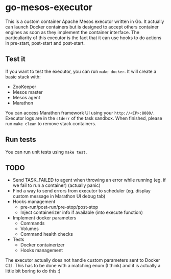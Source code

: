 # go-mesos-executor

This is a custom container Apache Mesos executor written in Go. It actually can launch Docker containers but is designed to accept others container engines as soon as they implement the container interface. The particuliarity of this executor is the fact that it can use hooks to do actions in pre-start, post-start and post-start.

## Test it

If you want to test the executor, you can run `make docker`. It will create a basic stack with:
* ZooKeeper
* Mesos master
* Mesos agent
* Marathon

You can access Marathon framework UI using your `http://<IP>:8080/`. Executor logs are in the `stderr` of the task sandbox. When finished, please run `make clean` to remove stack containers.

## Run tests

You can run unit tests using `make test`.

## TODO

* Send TASK_FAILED to agent when throwing an error while running (eg. if we fail to run a container) (actually panic)
* Find a way to send errors from executor to scheduler (eg. display custom message in Marathon UI debug tab)
* Hooks management
  * pre-run/post-run/pre-stop/post-stop
  * Inject containerizer info if available (into execute function)
* Implement docker parameters
  * Commands
  * Volumes
  * Command health checks
* Tests
  * Docker containerizer
  * Hooks management

The executor actually does not handle custom parameters sent to Docker CLI. This has to be done with a matching enum (I think) and it is actually a little bit boring to do this :)
